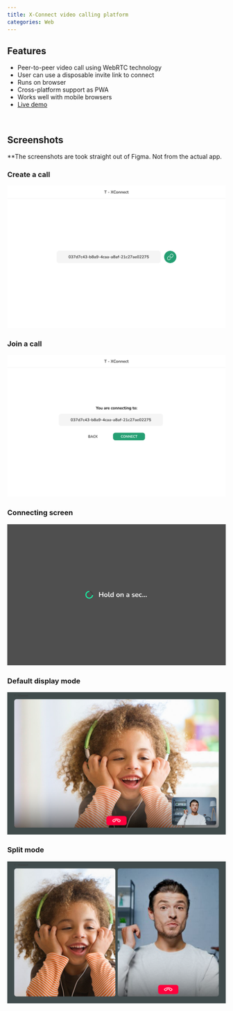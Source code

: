 ```yaml
---
title: X-Connect video calling platform
categories: Web
---
```


<h2>Features</h2>
<ul>
  <li>Peer-to-peer video call using WebRTC technology</li>
  <li>User can use a disposable invite link to connect</li>
  <li>Runs on browser</li>
  <li>Cross-platform support as PWA</li>
  <li>Works well with mobile browsers</li>
  <li><a href="https://t-xconnect.herokuapp.com">Live demo</a></li>
</ul>
<br>
<h2>Screenshots</h2>
<p>**The screenshots are took straight out of Figma. Not from the actual app.</p>

<div class="screenshot">
  <h3>Create a call</h3>
  <img src="./images/t-xconnect/create-link.png">
</div>

<div class="screenshot">
  <h3>Join a call</h3>
  <img src="./images/t-xconnect/join-a-call.png">
</div>

<div class="screenshot">
  <h3>Connecting screen</h3>
  <img src="./images/t-xconnect/connecting-screen.png">
</div>

<div class="screenshot">
  <h3>Default display mode</h3>
  <img src="./images/t-xconnect/default-mode.png">
</div>

<div class="screenshot">
  <h3>Split mode</h3>
  <img src="./images/t-xconnect/split-mode.png">
</div>
